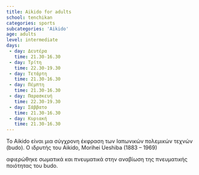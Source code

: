 ```yaml
---
title: Aikido for adults
school: tenchikan
categories: sports
subcategories: 'Aikido'
age: adults
level: intermediate
days:
 - day: Δευτέρα
   time: 21.30-16.30
 - day: Τρίτη
   time: 22.30-19.30
 - day: Τετάρτη
   time: 21.30-16.30
 - day: Πέμπτη
   time: 21.30-16.30
 - day: Παρασκευή
   time: 22.30-19.30
 - day: Σάββατο
   time: 21.30-16.30   
 - day: Κυριακή
   time: 21.30-16.30   
---
```



Το Aikido είναι μια σύγχρονη έκφραση των Ιαπωνικών πολεμικών τεχνών (budo). Ο ιδρυτής του Aikido, Morihei Ueshiba (1883 – 1969) 
<!-- more -->
αφιερώθηκε σωματικά και πνευματικά στην αναβίωση της πνευματικής ποιότητας του budo.